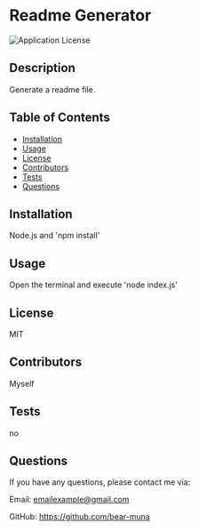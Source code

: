 
# Readme Generator
![Application License](https://img.shields.io/badge/license-MIT-blue)

## Description
Generate a readme file.

## Table of Contents

* [Installation](#installation)
* [Usage](#usage)
* [License](#license)
* [Contributors](#contributors)
* [Tests](#tests)
* [Questions](#questions)

## Installation

Node.js and 'npm install' 

## Usage

Open the terminal and execute 'node index.js'

## License

MIT

## Contributors

Myself

## Tests

no

## Questions

If you have any questions, please contact me via:
 
Email: emailexample@gmail.com

GitHub: https://github.com/bear-muna
